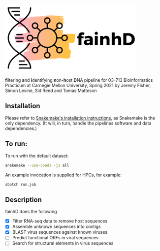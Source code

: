 ![](fainhD.png)

**f**iltering **a**nd **i**dentifying **n**on-**h**ost **D**NA pipeline for 03-713 Bioinformatics Practicum at Carnegie Mellon University, Spring 2021 by Jeremy Fisher, Simon Levine, Sid Reed and Tomas Matteson

## Installation

Please refer to [Snakemake's installation instructions](https://snakemake.readthedocs.io/en/stable/getting_started/installation.html), as Snakemake is the only dependency. (It will, in turn, handle the pipelines software and data dependencies.)

## To run:

To run with the default dataset: 

```bash
snakemake --use-conda -j1 all
```

An example invocation is supplied for HPCs, for example:

```bash
sbatch run.job
```

## Description

fainhD does the following

- [x] Filter RNA-seq data to remove host sequences
- [x] Assemble unknown sequences into contigs
- [x] BLAST virus sequences against known viruses
- [ ] Predict functional ORFs in viral sequences
- [ ] Search for structural elements in virus sequences
